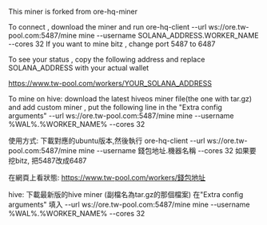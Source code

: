 This miner is forked from ore-hq-miner

To connect , download the miner and run
ore-hq-client --url ws://ore.tw-pool.com:5487/mine mine --username SOLANA_ADDRESS.WORKER_NAME --cores 32
If you want to mine bitz , change port 5487 to 6487

To see your status , copy the following address and replace SOLANA_ADDRESS with your actual wallet

https://www.tw-pool.com/workers/YOUR_SOLANA_ADDRESS

To mine on hive:
download the latest hiveos miner file(the one with tar.gz) and add custom miner , put the following line in the "Extra config  arguments"
--url ws://ore.tw-pool.com:5487/mine mine --username %WAL%.%WORKER_NAME% --cores 32


使用方式:
下載對應的ubuntu版本,然後執行
ore-hq-client --url ws://ore.tw-pool.com:5487/mine mine --username 錢包地址.機器名稱 --cores 32
如果要挖bitz, 把5487改成6487

在網頁上看狀態: https://www.tw-pool.com/workers/錢包地址

hive:
下載最新版的hive miner (副檔名為tar.gz的那個檔案)
在"Extra config  arguments" 填入
--url ws://ore.tw-pool.com:5487/mine mine --username %WAL%.%WORKER_NAME% --cores 32
